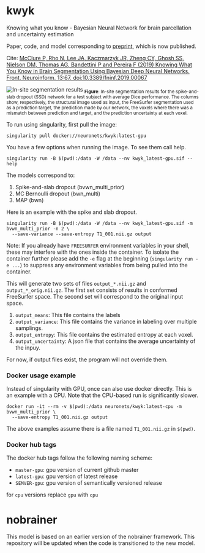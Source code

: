 # kwyk
Knowing what you know - Bayesian Neural Network for brain parcellation and uncertainty estimation

Paper, code, and model corresponding to [preprint](https://arxiv.org/abs/1812.01719), which is now published.

Cite: [McClure P, Rho N, Lee JA, Kaczmarzyk JR, Zheng CY, Ghosh SS, Nielson DM, Thomas AG, Bandettini P and Pereira F (2019) Knowing What You Know in Brain Segmentation Using Bayesian Deep Neural Networks. Front. Neuroinform. 13:67. doi:10.3389/fninf.2019.00067](https://www.frontiersin.org/articles/10.3389/fninf.2019.00067/full)

![In-site segmentation results](figure4.png) <sub>__Figure__: In-site segmentation results for the spike-and-slab dropout (SSD) network for a test subject with average Dice performance. The columns show, respectively, the structural image used as input, the FreeSurfer segmentation used as a prediction target, the prediction made by our network, the voxels where there was a mismatch between prediction and target, and the prediction uncertainty at each voxel.</sub>

To run using singularity, first pull the image:

```
singularity pull docker://neuronets/kwyk:latest-gpu
```

You have a few options when running the image. To see them call help.
```
singularity run -B $(pwd):/data -W /data --nv kwyk_latest-gpu.sif --help
```

The models correspond to:
1. Spike-and-slab dropout (bvwn_multi_prior)
2. MC Bernoulli dropout (bwn_multi)
3. MAP (bwn)

Here is an example with the spike and slab dropout.
```
singularity run -B $(pwd):/data -W /data --nv kwyk_latest-gpu.sif -m bvwn_multi_prior -n 2 \
  --save-variance --save-entropy T1_001.nii.gz output
```

Note: If you already have `FREESURFER` environment variables in your shell, these may interfere with the ones inside the container. To isolate the container further please add the `-e` flag at the beginning (`singularity run -e ...`) to suppress any environment variables from being pulled into the container.

This will generate two sets of files `output_*.nii.gz` and `output_*_orig.nii.gz`. The first set consists of results in conformed FreeSurfer space. The second set will correspond to the original input space.

1. `output_means`: This file contains the labels
2. `output_variance`: This file contains the variance in labeling over multiple samplings.
3. `output_entropy`: This file contains the estimated entropy at each voxel.
4. `output_uncertainty`: A json file that contains the average uncertainty of the inpuy.

For now, if output files exist, the program will not override them.

### Docker usage example

Instead of singularity with GPU, once can also use docker directly. This is an example with a CPU. Note that the CPU-based run is significantly slower.

```
docker run -it --rm -v $(pwd):/data neuronets/kwyk:latest-cpu -m bvwn_multi_prior \
  --save-entropy T1_001.nii.gz output
```

The above examples assume there is a file named `T1_001.nii.gz` in `$(pwd)`.

### Docker hub tags

The docker hub tags follow the following naming scheme:

- `master-gpu`: gpu version of current github master
- `latest-gpu`: gpu version of latest release
- `SEMVER-gpu`: gpu version of semantically versioned release

for `cpu` versions replace `gpu` with `cpu`

# nobrainer

This model is based on an earlier version of the nobrainer framework. This repository will be updated when the code is transitioned to the new model.
